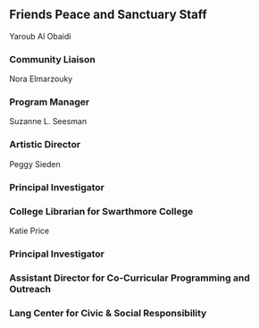 ## Friends Peace and Sanctuary Staff

Yaroub Al Obaidi
### Community Liaison

Nora Elmarzouky 
### Program Manager 

Suzanne L. Seesman
### Artistic Director 

Peggy Sieden 
### Principal Investigator
### College Librarian for Swarthmore College 

Katie Price 
### Principal Investigator 
### Assistant Director for Co-Curricular Programming and Outreach
### Lang Center for Civic & Social Responsibility